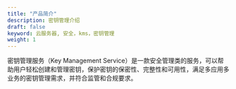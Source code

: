 ```yaml
---
title: "产品简介"
description: 密钥管理介绍
draft: false
keyword: 云服务器, 安全，kms，密钥管理
weight: 1
---
```




密钥管理服务（Key Management Service）是一款安全管理类的服务，可以帮助用户轻松创建和管理密钥，保护密钥的保密性、完整性和可用性，满足多应用多业务的密钥管理需求，并符合监管和合规要求。

